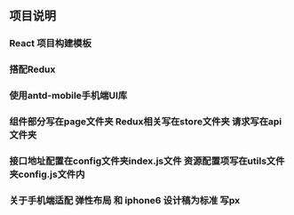 ## 项目说明

### React 项目构建模板


### 搭配Redux

### 使用antd-mobile手机端UI库

### 组件部分写在page文件夹 Redux相关写在store文件夹 请求写在api文件夹

### 接口地址配置在config文件夹index.js文件     资源配置项写在utils文件夹config.js文件内

### 关于手机端适配  弹性布局 和 iphone6 设计稿为标准 写px
